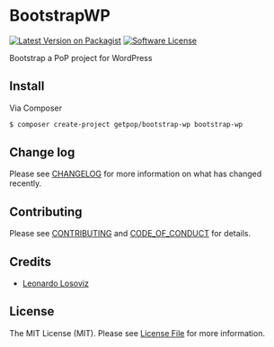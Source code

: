 # BootstrapWP

[![Latest Version on Packagist][ico-version]][link-packagist]
[![Software License][ico-license]](LICENSE.md)

Bootstrap a PoP project for WordPress

## Install

Via Composer

``` bash
$ composer create-project getpop/bootstrap-wp bootstrap-wp
```

## Change log

Please see [CHANGELOG](CHANGELOG.md) for more information on what has changed recently.

## Contributing

Please see [CONTRIBUTING](CONTRIBUTING.md) and [CODE_OF_CONDUCT](CODE_OF_CONDUCT.md) for details.

## Credits

- [Leonardo Losoviz][link-author]

## License

The MIT License (MIT). Please see [License File](LICENSE.md) for more information.

[ico-version]: https://img.shields.io/packagist/v/getpop/bootstrap-wp.svg?style=flat-square
[ico-license]: https://img.shields.io/badge/license-MIT-brightgreen.svg?style=flat-square

[link-packagist]: https://packagist.org/packages/getpop/bootstrap-wp
[link-downloads]: https://packagist.org/packages/getpop/bootstrap-wp
[link-author]: https://github.com/leoloso
